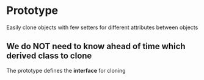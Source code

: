 # Prototype
Easily clone objects with few setters for different attributes between objects
## We do NOT need to know ahead of time which derived class to clone
The prototype defines the **interface** for cloning
